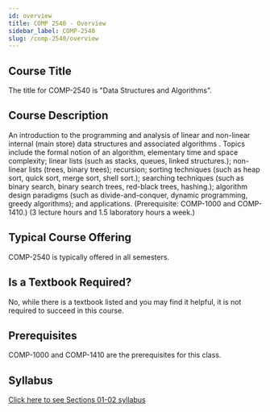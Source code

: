 ```yaml
---
id: overview
title: COMP 2540 - Overview
sidebar_label: COMP-2540
slug: /comp-2540/overview
---
```


## Course Title

The title for COMP-2540 is "Data Structures and Algorithms".

## Course Description

An introduction to the programming and analysis of linear and non-linear internal (main store) data structures and associated algorithms . Topics include the formal notion of an algorithm, elementary time and space complexity; linear lists (such as stacks, queues, linked structures.); non-linear lists (trees, binary trees); recursion; sorting techniques (such as heap sort, quick sort, merge sort, shell sort.); searching techniques (such as binary search, binary search trees, red-black trees, hashing.); algorithm design paradigms (such as divide-and-conquer, dynamic programming, greedy algorithms); and applications. (Prerequisite: COMP-1000 and COMP-1410.) (3 lecture hours and 1.5 laboratory hours a week.)

## Typical Course Offering

COMP-2540 is typically offered in all semesters.

## Is a Textbook Required?

No, while there is a textbook listed and you may find it helpful, it is not required to succeed in this course.

## Prerequisites

COMP-1000 and COMP-1410 are the prerequisites for this class.

## Syllabus

[Click here to see Sections 01-02 syllabus](../../resources/syllabus/COMP-2540-01-02%20F24.pdf)

